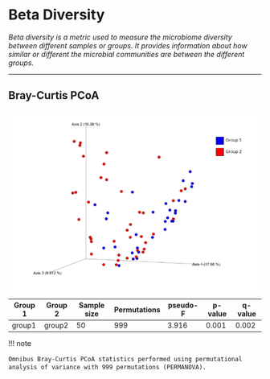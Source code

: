 # Beta Diversity

*Beta diversity is a metric used to measure the microbiome diversity between different samples or groups.  It provides information about how similar or different the microbial communities are between the different groups.*

---

## Bray-Curtis PCoA

![image](assets/beta_div/bc.png)

| Group 1 | Group 2 | Sample size | Permutations | pseudo-F | p-value | q-value |
|---------|---------|-------------|--------------|----------|---------|---------|
| group1 | group2 | 50 | 999 | 3.916 | 0.001 | 0.002 |

!!! note

    Omnibus Bray-Curtis PCoA statistics performed using permutational analysis of variance with 999 permutations (PERMANOVA).

